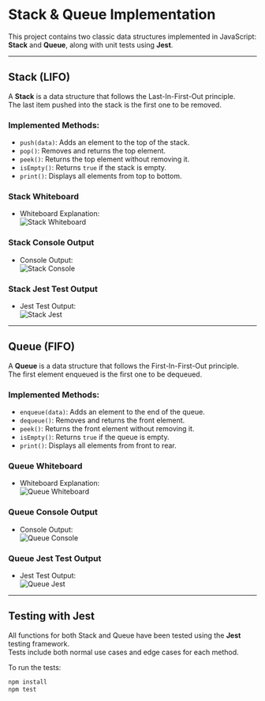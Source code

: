 # Stack & Queue Implementation

This project contains two classic data structures implemented in JavaScript: **Stack** and **Queue**, along with unit tests using **Jest**.

---

## Stack (LIFO)

A **Stack** is a data structure that follows the Last-In-First-Out principle.  
The last item pushed into the stack is the first one to be removed.

### Implemented Methods:
- `push(data)`: Adds an element to the top of the stack.
- `pop()`: Removes and returns the top element.
- `peek()`: Returns the top element without removing it.
- `isEmpty()`: Returns `true` if the stack is empty.
- `print()`: Displays all elements from top to bottom.

###  Stack Whiteboard
- Whiteboard Explanation:  
  ![Stack Whiteboard]('https://github.com/ThekraQaqish/challenges-and-data-structures/blob/main/Data-Structure/StackAndQueue/stackAndQueue/images/stack-whiteboard.png')

###  Stack Console Output
- Console Output:  
  ![Stack Console]('https://github.com/ThekraQaqish/challenges-and-data-structures/blob/main/Data-Structure/StackAndQueue/stackAndQueue/images/Stack-app-output.png')

###  Stack Jest Test Output
- Jest Test Output:  
  ![Stack Jest]('https://github.com/ThekraQaqish/challenges-and-data-structures/blob/main/Data-Structure/StackAndQueue/stackAndQueue/images/Stack-jest-console.png')

---

##  Queue (FIFO)

A **Queue** is a data structure that follows the First-In-First-Out principle.  
The first element enqueued is the first one to be dequeued.

###  Implemented Methods:
- `enqueue(data)`: Adds an element to the end of the queue.
- `dequeue()`: Removes and returns the front element.
- `peek()`: Returns the front element without removing it.
- `isEmpty()`: Returns `true` if the queue is empty.
- `print()`: Displays all elements from front to rear.

###  Queue Whiteboard
- Whiteboard Explanation:  
  ![Queue Whiteboard]('https://github.com/ThekraQaqish/challenges-and-data-structures/blob/main/Data-Structure/StackAndQueue/stackAndQueue/images/queue-whiteboard.png')

###  Queue Console Output
- Console Output:  
  ![Queue Console]('https://github.com/ThekraQaqish/challenges-and-data-structures/blob/main/Data-Structure/StackAndQueue/stackAndQueue/images/queue-app-output.png')

###  Queue Jest Test Output
- Jest Test Output:  
  ![Queue Jest]('https://github.com/ThekraQaqish/challenges-and-data-structures/blob/main/Data-Structure/StackAndQueue/stackAndQueue/images/queue-jest-console.png')

---

## Testing with Jest

All functions for both Stack and Queue have been tested using the **Jest** testing framework.  
Tests include both normal use cases and edge cases for each method.

To run the tests:
```bash
npm install
npm test
